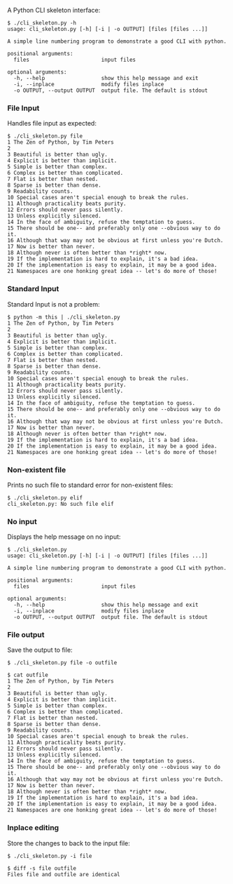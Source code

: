A Python CLI skeleton interface:

    $ ./cli_skeleton.py -h
    usage: cli_skeleton.py [-h] [-i | -o OUTPUT] [files [files ...]]

    A simple line numbering program to demonstrate a good CLI with python.

    positional arguments:
      files                       input files

    optional arguments:
      -h, --help                  show this help message and exit
      -i, --inplace               modify files inplace
      -o OUTPUT, --output OUTPUT  output file. The default is stdout

### File Input

Handles file input as expected:

    $ ./cli_skeleton.py file
    1 The Zen of Python, by Tim Peters
    2
    3 Beautiful is better than ugly.
    4 Explicit is better than implicit.
    5 Simple is better than complex.
    6 Complex is better than complicated.
    7 Flat is better than nested.
    8 Sparse is better than dense.
    9 Readability counts.
    10 Special cases aren't special enough to break the rules.
    11 Although practicality beats purity.
    12 Errors should never pass silently.
    13 Unless explicitly silenced.
    14 In the face of ambiguity, refuse the temptation to guess.
    15 There should be one-- and preferably only one --obvious way to do it.
    16 Although that way may not be obvious at first unless you're Dutch.
    17 Now is better than never.
    18 Although never is often better than *right* now.
    19 If the implementation is hard to explain, it's a bad idea.
    20 If the implementation is easy to explain, it may be a good idea.
    21 Namespaces are one honking great idea -- let's do more of those!

### Standard Input

Standard Input is not a problem:

    $ python -m this | ./cli_skeleton.py
    1 The Zen of Python, by Tim Peters
    2
    3 Beautiful is better than ugly.
    4 Explicit is better than implicit.
    5 Simple is better than complex.
    6 Complex is better than complicated.
    7 Flat is better than nested.
    8 Sparse is better than dense.
    9 Readability counts.
    10 Special cases aren't special enough to break the rules.
    11 Although practicality beats purity.
    12 Errors should never pass silently.
    13 Unless explicitly silenced.
    14 In the face of ambiguity, refuse the temptation to guess.
    15 There should be one-- and preferably only one --obvious way to do it.
    16 Although that way may not be obvious at first unless you're Dutch.
    17 Now is better than never.
    18 Although never is often better than *right* now.
    19 If the implementation is hard to explain, it's a bad idea.
    20 If the implementation is easy to explain, it may be a good idea.
    21 Namespaces are one honking great idea -- let's do more of those!

### Non-existent file

Prints no such file to standard error for non-existent files:

    $ ./cli_skeleton.py elif
    cli_skeleton.py: No such file elif


### No input

Displays the help message on no input:

    $ ./cli_skeleton.py
    usage: cli_skeleton.py [-h] [-i | -o OUTPUT] [files [files ...]]

    A simple line numbering program to demonstrate a good CLI with python.

    positional arguments:
      files                       input files

    optional arguments:
      -h, --help                  show this help message and exit
      -i, --inplace               modify files inplace
      -o OUTPUT, --output OUTPUT  output file. The default is stdout

### File output

Save the output to file:

    $ ./cli_skeleton.py file -o outfile

    $ cat outfile
    1 The Zen of Python, by Tim Peters
    2
    3 Beautiful is better than ugly.
    4 Explicit is better than implicit.
    5 Simple is better than complex.
    6 Complex is better than complicated.
    7 Flat is better than nested.
    8 Sparse is better than dense.
    9 Readability counts.
    10 Special cases aren't special enough to break the rules.
    11 Although practicality beats purity.
    12 Errors should never pass silently.
    13 Unless explicitly silenced.
    14 In the face of ambiguity, refuse the temptation to guess.
    15 There should be one-- and preferably only one --obvious way to do it.
    16 Although that way may not be obvious at first unless you're Dutch.
    17 Now is better than never.
    18 Although never is often better than *right* now.
    19 If the implementation is hard to explain, it's a bad idea.
    20 If the implementation is easy to explain, it may be a good idea.
    21 Namespaces are one honking great idea -- let's do more of those!

### Inplace editing

Store the changes to back to the input file:

    $ ./cli_skeleton.py -i file

    $ diff -s file outfile
    Files file and outfile are identical
